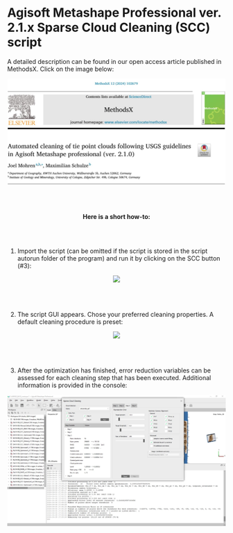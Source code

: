 # Agisoft Metashape Professional ver. 2.1.x Sparse Cloud Cleaning (SCC) script


A detailed description can be found in our open access article published in MethodsX. Click on the image below:

<div align="center">

<a href="https://methods-x.com/article/S2215-0161(24)00133-X/fulltext">
       <img src="/images/Title.JPG" width="600px"</img> 
</a>

</div>

<br/><br/>

<div align="center" style="font-weight:bold">
Here is a short how-to: 
</div>

<br/><br/>


 1. Import the script (can be omitted if the script is stored in the script autorun folder of the program) and run it by clicking on the SCC button (#3):


<div align="center">
    <img src="/images/Upload_ScriptAI-01.jpg" width="800px"</img> 
</div>

<br/><br/>


2. The script GUI appears. Chose your preferred cleaning properties. A default cleaning procedure is preset:

<div align="center">
    <img src="/images/Main_GUIAI-01.jpg" width="800px"</img> 
</div>

<br/><br/>


3. After the optimization has finished, error reduction variables can be assessed for each cleaning step that has been executed. Additional information is provided in the console:

<div align="center">
    <img src="/images/Finished.JPG" width="800px"</img> 
</div>



